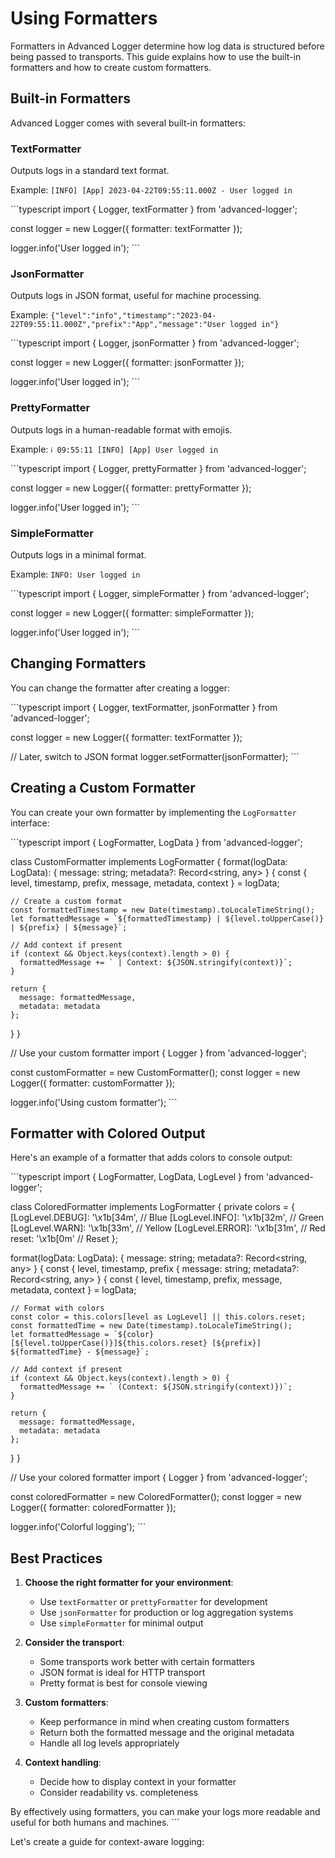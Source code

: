 # Using Formatters

Formatters in Advanced Logger determine how log data is structured before being passed to transports. This guide explains how to use the built-in formatters and how to create custom formatters.

## Built-in Formatters

Advanced Logger comes with several built-in formatters:

### TextFormatter

Outputs logs in a standard text format.

Example: `[INFO] [App] 2023-04-22T09:55:11.000Z - User logged in`

\`\`\`typescript
import { Logger, textFormatter } from 'advanced-logger';

const logger = new Logger({
formatter: textFormatter
});

logger.info('User logged in');
\`\`\`

### JsonFormatter

Outputs logs in JSON format, useful for machine processing.

Example: `{"level":"info","timestamp":"2023-04-22T09:55:11.000Z","prefix":"App","message":"User logged in"}`

\`\`\`typescript
import { Logger, jsonFormatter } from 'advanced-logger';

const logger = new Logger({
formatter: jsonFormatter
});

logger.info('User logged in');
\`\`\`

### PrettyFormatter

Outputs logs in a human-readable format with emojis.

Example: `ℹ️ 09:55:11 [INFO] [App] User logged in`

\`\`\`typescript
import { Logger, prettyFormatter } from 'advanced-logger';

const logger = new Logger({
formatter: prettyFormatter
});

logger.info('User logged in');
\`\`\`

### SimpleFormatter

Outputs logs in a minimal format.

Example: `INFO: User logged in`

\`\`\`typescript
import { Logger, simpleFormatter } from 'advanced-logger';

const logger = new Logger({
formatter: simpleFormatter
});

logger.info('User logged in');
\`\`\`

## Changing Formatters

You can change the formatter after creating a logger:

\`\`\`typescript
import { Logger, textFormatter, jsonFormatter } from 'advanced-logger';

const logger = new Logger({
formatter: textFormatter
});

// Later, switch to JSON format
logger.setFormatter(jsonFormatter);
\`\`\`

## Creating a Custom Formatter

You can create your own formatter by implementing the `LogFormatter` interface:

\`\`\`typescript
import { LogFormatter, LogData } from 'advanced-logger';

class CustomFormatter implements LogFormatter {
format(logData: LogData): { message: string; metadata?: Record<string, any> } {
const { level, timestamp, prefix, message, metadata, context } = logData;

    // Create a custom format
    const formattedTimestamp = new Date(timestamp).toLocaleTimeString();
    let formattedMessage = `${formattedTimestamp} | ${level.toUpperCase()} | ${prefix} | ${message}`;

    // Add context if present
    if (context && Object.keys(context).length > 0) {
      formattedMessage += ` | Context: ${JSON.stringify(context)}`;
    }

    return {
      message: formattedMessage,
      metadata: metadata
    };

}
}

// Use your custom formatter
import { Logger } from 'advanced-logger';

const customFormatter = new CustomFormatter();
const logger = new Logger({
formatter: customFormatter
});

logger.info('Using custom formatter');
\`\`\`

## Formatter with Colored Output

Here's an example of a formatter that adds colors to console output:

\`\`\`typescript
import { LogFormatter, LogData, LogLevel } from 'advanced-logger';

class ColoredFormatter implements LogFormatter {
private colors = {
[LogLevel.DEBUG]: '\x1b[34m', // Blue
[LogLevel.INFO]: '\x1b[32m', // Green
[LogLevel.WARN]: '\x1b[33m', // Yellow
[LogLevel.ERROR]: '\x1b[31m', // Red
reset: '\x1b[0m' // Reset
};

format(logData: LogData): { message: string; metadata?: Record<string, any> } {
const { level, timestamp, prefix { message: string; metadata?: Record<string, any> } {
const { level, timestamp, prefix, message, metadata, context } = logData;

    // Format with colors
    const color = this.colors[level as LogLevel] || this.colors.reset;
    const formattedTime = new Date(timestamp).toLocaleTimeString();
    let formattedMessage = `${color}[${level.toUpperCase()}]${this.colors.reset} [${prefix}] ${formattedTime} - ${message}`;

    // Add context if present
    if (context && Object.keys(context).length > 0) {
      formattedMessage += ` (Context: ${JSON.stringify(context)})`;
    }

    return {
      message: formattedMessage,
      metadata: metadata
    };

}
}

// Use your colored formatter
import { Logger } from 'advanced-logger';

const coloredFormatter = new ColoredFormatter();
const logger = new Logger({
formatter: coloredFormatter
});

logger.info('Colorful logging');
\`\`\`

## Best Practices

1. **Choose the right formatter for your environment**:

   - Use `textFormatter` or `prettyFormatter` for development
   - Use `jsonFormatter` for production or log aggregation systems
   - Use `simpleFormatter` for minimal output

2. **Consider the transport**:

   - Some transports work better with certain formatters
   - JSON format is ideal for HTTP transport
   - Pretty format is best for console viewing

3. **Custom formatters**:

   - Keep performance in mind when creating custom formatters
   - Return both the formatted message and the original metadata
   - Handle all log levels appropriately

4. **Context handling**:
   - Decide how to display context in your formatter
   - Consider readability vs. completeness

By effectively using formatters, you can make your logs more readable and useful for both humans and machines.
\`\`\`

Let's create a guide for context-aware logging:
